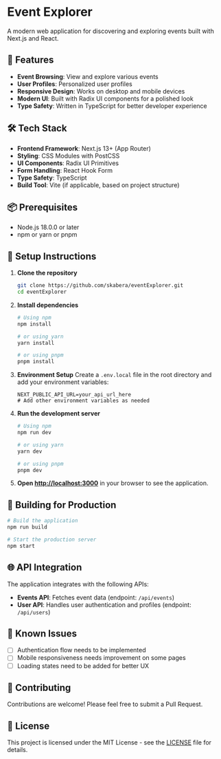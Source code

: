 # Event Explorer

A modern web application for discovering and exploring events built with Next.js and React.

## 🚀 Features

- **Event Browsing**: View and explore various events
- **User Profiles**: Personalized user profiles
- **Responsive Design**: Works on desktop and mobile devices
- **Modern UI**: Built with Radix UI components for a polished look
- **Type Safety**: Written in TypeScript for better developer experience

## 🛠 Tech Stack

- **Frontend Framework**: Next.js 13+ (App Router)
- **Styling**: CSS Modules with PostCSS
- **UI Components**: Radix UI Primitives
- **Form Handling**: React Hook Form
- **Type Safety**: TypeScript
- **Build Tool**: Vite (if applicable, based on project structure)

## 📦 Prerequisites

- Node.js 18.0.0 or later
- npm or yarn or pnpm

## 🚀 Setup Instructions

1. **Clone the repository**
   ```bash
   git clone https://github.com/skabera/eventExplorer.git
   cd eventExplorer
   ```

2. **Install dependencies**
   ```bash
   # Using npm
   npm install
   
   # or using yarn
   yarn install
   
   # or using pnpm
   pnpm install
   ```

3. **Environment Setup**
   Create a `.env.local` file in the root directory and add your environment variables:
   ```env
   NEXT_PUBLIC_API_URL=your_api_url_here
   # Add other environment variables as needed
   ```

4. **Run the development server**
   ```bash
   # Using npm
   npm run dev
   
   # or using yarn
   yarn dev
   
   # or using pnpm
   pnpm dev
   ```

5. **Open [http://localhost:3000](http://localhost:3000)** in your browser to see the application.

## 🚀 Building for Production

```bash
# Build the application
npm run build

# Start the production server
npm start
```

## 🌐 API Integration

The application integrates with the following APIs:

- **Events API**: Fetches event data (endpoint: `/api/events`)
- **User API**: Handles user authentication and profiles (endpoint: `/api/users`)

## 🐛 Known Issues

- [ ] Authentication flow needs to be implemented
- [ ] Mobile responsiveness needs improvement on some pages
- [ ] Loading states need to be added for better UX

## 🤝 Contributing

Contributions are welcome! Please feel free to submit a Pull Request.

## 📄 License

This  project is licensed under the MIT License - see the [LICENSE](LICENSE) file for details.
